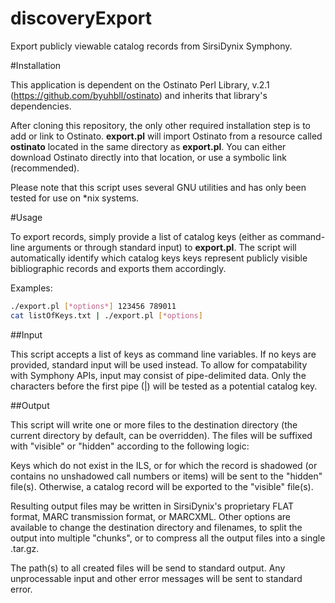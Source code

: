 discoveryExport
===============

Export publicly viewable catalog records from SirsiDynix Symphony.  

#Installation

This application is dependent on the Ostinato Perl Library, v.2.1 (https://github.com/byuhbll/ostinato) and inherits that library's dependencies.

After cloning this repository, the only other required installation step is to add or link to Ostinato.  **export.pl** will import Ostinato from a resource called **ostinato** located in the same directory as **export.pl**.  You can either download Ostinato directly into that location, or use a symbolic link (recommended).

Please note that this script uses several GNU utilities and has only been tested for use on \*nix systems.

#Usage

To export records, simply provide a list of catalog keys (either as command-line arguments or through standard input) to **export.pl**.  The script will automatically identify which catalog keys keys represent publicly visible bibliographic records and exports them accordingly.

Examples:

```bash
./export.pl [*options*] 123456 789011
cat listOfKeys.txt | ./export.pl [*options]
```

##Input

This script accepts a list of keys as command line variables.  If no keys are provided, standard input will be used instead.  To allow for compatability with Symphony APIs, input may consist of pipe-delimited data.  Only the characters before the first pipe (|) will be tested as a potential catalog key.

##Output

This script will write one or more files to the destination directory (the current directory by default, can be overridden).  The files will be suffixed with "visible" or "hidden" according to the following logic:

Keys which do not exist in the ILS, or for which the record is shadowed (or contains no unshadowed call numbers or items) will be sent to the "hidden" file(s).  Otherwise, a catalog record will be exported to the "visible" file(s).

Resulting output files may be written in SirsiDynix's proprietary FLAT format, MARC transmission format, or MARCXML.  Other options are available to change the destination directory and filenames, to split the output into multiple "chunks", or to compress all the output files into a single .tar.gz.

The path(s) to all created files will be send to standard output.  Any unprocessable input and other error messages will be sent to standard error.

